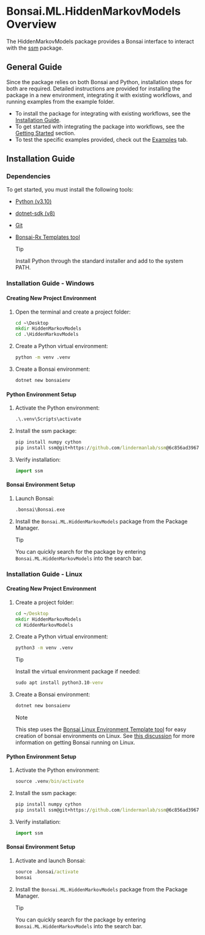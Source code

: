 # Bonsai.ML.HiddenMarkovModels Overview

The HiddenMarkovModels package provides a Bonsai interface to interact with the [ssm](https://github.com/lindermanlab/ssm) package.

## General Guide

Since the package relies on both Bonsai and Python, installation steps for both are required. Detailed instructions are provided for installing the package in a new environment, integrating it with existing workflows, and running examples from the example folder.

- To install the package for integrating with existing workflows, see the [Installation Guide](#installation-guide).
- To get started with integrating the package into workflows, see the [Getting Started](hmm-getting-started.md) section.
- To test the specific examples provided, check out the [Examples](~/examples/README.md) tab.

## Installation Guide

### Dependencies

To get started, you must install the following tools:

- [Python (v3.10)](https://www.python.org/downloads/) 
- [dotnet-sdk (v8)](https://dotnet.microsoft.com/en-us/download)
- [Git](https://git-scm.com/downloads)
- [Bonsai-Rx Templates tool](https://www.nuget.org/packages/Bonsai.Templates)

  > [!TIP]
  > Install Python through the standard installer and add to the system PATH.

### Installation Guide - Windows

#### Creating New Project Environment

1. Open the terminal and create a project folder:
    ```cmd
    cd ~\Desktop
    mkdir HiddenMarkovModels
    cd .\HiddenMarkovModels
    ```

2. Create a Python virtual environment:
    ```cmd
    python -m venv .venv
    ```

3. Create a Bonsai environment:
    ```cmd
    dotnet new bonsaienv
    ```

#### Python Environment Setup

1. Activate the Python environment:
    ```cmd
    .\.venv\Scripts\activate
    ```

2. Install the ssm package:
    ```cmd
    pip install numpy cython
    pip install ssm@git+https://github.com/lindermanlab/ssm@6c856ad3967941d176eb348bcd490cfaaa08ba60
    ```

3. Verify installation:
    ```python
    import ssm
    ```

#### Bonsai Environment Setup

1. Launch Bonsai:
    ```cmd
    .bonsai\Bonsai.exe
    ```

2. Install the `Bonsai.ML.HiddenMarkovModels` package from the Package Manager.
    > [!TIP]
    > You can quickly search for the package by entering `Bonsai.ML.HiddenMarkovModels` into the search bar.

### Installation Guide - Linux

#### Creating New Project Environment

1. Create a project folder:
    ```cmd
    cd ~/Desktop
    mkdir HiddenMarkovModels
    cd HiddenMarkovModels
    ```

2. Create a Python virtual environment:
    ```cmd
    python3 -m venv .venv
    ```
    > [!TIP]
    > Install the virtual environment package if needed:
    > ```cmd
    > sudo apt install python3.10-venv
    > ```

3. Create a Bonsai environment:
    ```cmd
    dotnet new bonsaienv
    ```
    > [!NOTE]
    > This step uses the [Bonsai Linux Environment Template tool](https://github.com/ncguilbeault/bonsai-linux-environment-template) for easy creation of bonsai environments on Linux.
    > See [this discussion](https://github.com/orgs/bonsai-rx/discussions/1101) for more information on getting Bonsai running on Linux.

#### Python Environment Setup

1. Activate the Python environment:
    ```cmd
    source .venv/bin/activate
    ```

2. Install the ssm package:
    ```cmd
    pip install numpy cython
    pip install ssm@git+https://github.com/lindermanlab/ssm@6c856ad3967941d176eb348bcd490cfaaa08ba60
    ```

3. Verify installation:
    ```python
    import ssm
    ```

#### Bonsai Environment Setup

1. Activate and launch Bonsai:
    ```cmd
    source .bonsai/activate
    bonsai
    ```

2. Install the `Bonsai.ML.HiddenMarkovModels` package from the Package Manager.
    > [!TIP]
    > You can quickly search for the package by entering `Bonsai.ML.HiddenMarkovModels` into the search bar.
